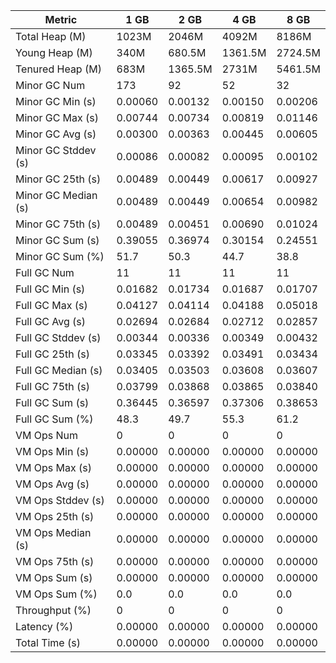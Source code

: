 | Metric | 1 GB | 2 GB | 4 GB | 8 GB |
|------|----|----|----|----|
| Total Heap (M) | 1023M | 2046M | 4092M | 8186M |
| Young Heap (M) | 340M | 680.5M | 1361.5M | 2724.5M |
| Tenured Heap (M) | 683M | 1365.5M | 2731M | 5461.5M |
| Minor GC Num | 173 | 92 | 52 | 32 |
| Minor GC Min (s) | 0.00060 | 0.00132 | 0.00150 | 0.00206 |
| Minor GC Max (s) | 0.00744 | 0.00734 | 0.00819 | 0.01146 |
| Minor GC Avg (s) | 0.00300 | 0.00363 | 0.00445 | 0.00605 |
| Minor GC Stddev (s) | 0.00086 | 0.00082 | 0.00095 | 0.00102 |
| Minor GC 25th (s) | 0.00489 | 0.00449 | 0.00617 | 0.00927 |
| Minor GC Median (s) | 0.00489 | 0.00449 | 0.00654 | 0.00982 |
| Minor GC 75th (s) | 0.00489 | 0.00451 | 0.00690 | 0.01024 |
| Minor GC Sum (s) | 0.39055 | 0.36974 | 0.30154 | 0.24551 |
| Minor GC Sum (%) | 51.7 | 50.3 | 44.7 | 38.8 |
| Full GC Num | 11 | 11 | 11 | 11 |
| Full GC Min (s) | 0.01682 | 0.01734 | 0.01687 | 0.01707 |
| Full GC Max (s) | 0.04127 | 0.04114 | 0.04188 | 0.05018 |
| Full GC Avg (s) | 0.02694 | 0.02684 | 0.02712 | 0.02857 |
| Full GC Stddev (s) | 0.00344 | 0.00336 | 0.00349 | 0.00432 |
| Full GC 25th (s) | 0.03345 | 0.03392 | 0.03491 | 0.03434 |
| Full GC Median (s) | 0.03405 | 0.03503 | 0.03608 | 0.03607 |
| Full GC 75th (s) | 0.03799 | 0.03868 | 0.03865 | 0.03840 |
| Full GC Sum (s) | 0.36445 | 0.36597 | 0.37306 | 0.38653 |
| Full GC Sum (%) | 48.3 | 49.7 | 55.3 | 61.2 |
| VM Ops Num | 0 | 0 | 0 | 0 |
| VM Ops Min (s) | 0.00000 | 0.00000 | 0.00000 | 0.00000 |
| VM Ops Max (s) | 0.00000 | 0.00000 | 0.00000 | 0.00000 |
| VM Ops Avg (s) | 0.00000 | 0.00000 | 0.00000 | 0.00000 |
| VM Ops Stddev (s) | 0.00000 | 0.00000 | 0.00000 | 0.00000 |
| VM Ops 25th (s) | 0.00000 | 0.00000 | 0.00000 | 0.00000 |
| VM Ops Median (s) | 0.00000 | 0.00000 | 0.00000 | 0.00000 |
| VM Ops 75th (s) | 0.00000 | 0.00000 | 0.00000 | 0.00000 |
| VM Ops Sum (s) | 0.00000 | 0.00000 | 0.00000 | 0.00000 |
| VM Ops Sum (%) | 0.0 | 0.0 | 0.0 | 0.0 |
| Throughput (%) | 0 | 0 | 0 | 0 |
| Latency (%) | 0.00000 | 0.00000 | 0.00000 | 0.00000 |
| Total Time (s) | 0.00000 | 0.00000 | 0.00000 | 0.00000 |
